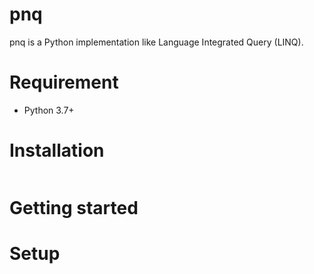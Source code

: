 # pnq
pnq is a Python implementation like Language Integrated Query (LINQ).

# Requirement

- Python 3.7+

# Installation

``` shell
```

# Getting started


# Setup



